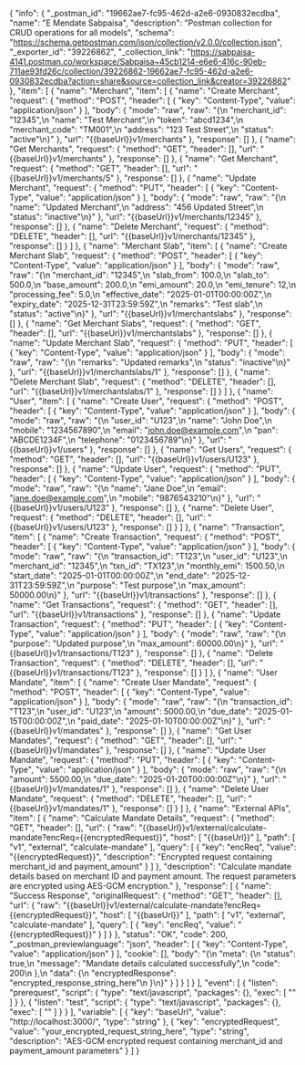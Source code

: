 {
	"info": {
		"_postman_id": "19662ae7-fc95-462d-a2e6-0930832ecdba",
		"name": "E Mendate Sabpaisa",
		"description": "Postman collection for CRUD operations for all models",
		"schema": "https://schema.getpostman.com/json/collection/v2.0.0/collection.json",
		"_exporter_id": "39226862",
		"_collection_link": "https://sabpaisa-4141.postman.co/workspace/Sabpaisa~45cb1214-e6e6-416c-90eb-711ae93fd26c/collection/39226862-19662ae7-fc95-462d-a2e6-0930832ecdba?action=share&source=collection_link&creator=39226862"
	},
	"item": [
		{
			"name": "Merchant",
			"item": [
				{
					"name": "Create Merchant",
					"request": {
						"method": "POST",
						"header": [
							{
								"key": "Content-Type",
								"value": "application/json"
							}
						],
						"body": {
							"mode": "raw",
							"raw": "{\n  \"merchant_id\": \"12345\",\n  \"name\": \"Test Merchant\",\n  \"token\": \"abcd1234\",\n  \"merchant_code\": \"TM001\",\n  \"address\": \"123 Test Street\",\n  \"status\": \"active\"\n}"
						},
						"url": "{{baseUrl}}v1/merchants"
					},
					"response": []
				},
				{
					"name": "Get Merchants",
					"request": {
						"method": "GET",
						"header": [],
						"url": "{{baseUrl}}v1/merchants"
					},
					"response": []
				},
				{
					"name": "Get Merchant",
					"request": {
						"method": "GET",
						"header": [],
						"url": "{{baseUrl}}v1/merchants/5"
					},
					"response": []
				},
				{
					"name": "Update Merchant",
					"request": {
						"method": "PUT",
						"header": [
							{
								"key": "Content-Type",
								"value": "application/json"
							}
						],
						"body": {
							"mode": "raw",
							"raw": "{\n  \"name\": \"Updated Merchant\",\n  \"address\": \"456 Updated Street\",\n  \"status\": \"inactive\"\n}"
						},
						"url": "{{baseUrl}}v1/merchants/12345"
					},
					"response": []
				},
				{
					"name": "Delete Merchant",
					"request": {
						"method": "DELETE",
						"header": [],
						"url": "{{baseUrl}}v1/merchants/12345"
					},
					"response": []
				}
			]
		},
		{
			"name": "Merchant Slab",
			"item": [
				{
					"name": "Create Merchant Slab",
					"request": {
						"method": "POST",
						"header": [
							{
								"key": "Content-Type",
								"value": "application/json"
							}
						],
						"body": {
							"mode": "raw",
							"raw": "{\n  \"merchant_id\": \"12345\",\n  \"slab_from\": 100.0,\n  \"slab_to\": 500.0,\n  \"base_amount\": 200.0,\n  \"emi_amount\": 20.0,\n  \"emi_tenure\": 12,\n  \"processing_fee\": 5.0,\n  \"effective_date\": \"2025-01-01T00:00:00Z\",\n  \"expiry_date\": \"2025-12-31T23:59:59Z\",\n  \"remarks\": \"Test slab\",\n  \"status\": \"active\"\n}"
						},
						"url": "{{baseUrl}}v1/merchantslabs"
					},
					"response": []
				},
				{
					"name": "Get Merchant Slabs",
					"request": {
						"method": "GET",
						"header": [],
						"url": "{{baseUrl}}v1/merchantslabs"
					},
					"response": []
				},
				{
					"name": "Update Merchant Slab",
					"request": {
						"method": "PUT",
						"header": [
							{
								"key": "Content-Type",
								"value": "application/json"
							}
						],
						"body": {
							"mode": "raw",
							"raw": "{\n  \"remarks\": \"Updated remarks\",\n  \"status\": \"inactive\"\n}"
						},
						"url": "{{baseUrl}}v1/merchantslabs/1"
					},
					"response": []
				},
				{
					"name": "Delete Merchant Slab",
					"request": {
						"method": "DELETE",
						"header": [],
						"url": "{{baseUrl}}v1/merchantslabs/1"
					},
					"response": []
				}
			]
		},
		{
			"name": "User",
			"item": [
				{
					"name": "Create User",
					"request": {
						"method": "POST",
						"header": [
							{
								"key": "Content-Type",
								"value": "application/json"
							}
						],
						"body": {
							"mode": "raw",
							"raw": "{\n  \"user_id\": \"U123\",\n  \"name\": \"John Doe\",\n  \"mobile\": \"1234567890\",\n  \"email\": \"john.doe@example.com\",\n  \"pan\": \"ABCDE1234F\",\n  \"telephone\": \"0123456789\"\n}"
						},
						"url": "{{baseUrl}}v1/users"
					},
					"response": []
				},
				{
					"name": "Get Users",
					"request": {
						"method": "GET",
						"header": [],
						"url": "{{baseUrl}}v1/users/U123"
					},
					"response": []
				},
				{
					"name": "Update User",
					"request": {
						"method": "PUT",
						"header": [
							{
								"key": "Content-Type",
								"value": "application/json"
							}
						],
						"body": {
							"mode": "raw",
							"raw": "{\n  \"name\": \"Jane Doe\",\n  \"email\": \"jane.doe@example.com\",\n  \"mobile\": \"9876543210\"\n}"
						},
						"url": "{{baseUrl}}v1/users/U123"
					},
					"response": []
				},
				{
					"name": "Delete User",
					"request": {
						"method": "DELETE",
						"header": [],
						"url": "{{baseUrl}}v1/users/U123"
					},
					"response": []
				}
			]
		},
		{
			"name": "Transaction",
			"item": [
				{
					"name": "Create Transaction",
					"request": {
						"method": "POST",
						"header": [
							{
								"key": "Content-Type",
								"value": "application/json"
							}
						],
						"body": {
							"mode": "raw",
							"raw": "{\n  \"transaction_id\": \"T123\",\n  \"user_id\": \"U123\",\n  \"merchant_id\": \"12345\",\n  \"txn_id\": \"TX123\",\n  \"monthly_emi\": 1500.50,\n  \"start_date\": \"2025-01-01T00:00:00Z\",\n  \"end_date\": \"2025-12-31T23:59:59Z\",\n  \"purpose\": \"Test purpose\",\n  \"max_amount\": 50000.00\n}"
						},
						"url": "{{baseUrl}}v1/transactions"
					},
					"response": []
				},
				{
					"name": "Get Transactions",
					"request": {
						"method": "GET",
						"header": [],
						"url": "{{baseUrl}}v1/transactions"
					},
					"response": []
				},
				{
					"name": "Update Transaction",
					"request": {
						"method": "PUT",
						"header": [
							{
								"key": "Content-Type",
								"value": "application/json"
							}
						],
						"body": {
							"mode": "raw",
							"raw": "{\n  \"purpose\": \"Updated purpose\",\n  \"max_amount\": 60000.00\n}"
						},
						"url": "{{baseUrl}}v1/transactions/T123"
					},
					"response": []
				},
				{
					"name": "Delete Transaction",
					"request": {
						"method": "DELETE",
						"header": [],
						"url": "{{baseUrl}}v1/transactions/T123"
					},
					"response": []
				}
			]
		},
		{
			"name": "User Mandate",
			"item": [
				{
					"name": "Create User Mandate",
					"request": {
						"method": "POST",
						"header": [
							{
								"key": "Content-Type",
								"value": "application/json"
							}
						],
						"body": {
							"mode": "raw",
							"raw": "{\n  \"transaction_id\": \"T123\",\n  \"user_id\": \"U123\",\n  \"amount\": 5000.00,\n  \"due_date\": \"2025-01-15T00:00:00Z\",\n  \"paid_date\": \"2025-01-10T00:00:00Z\"\n}"
						},
						"url": "{{baseUrl}}v1/mandates"
					},
					"response": []
				},
				{
					"name": "Get User Mandates",
					"request": {
						"method": "GET",
						"header": [],
						"url": "{{baseUrl}}v1/mandates"
					},
					"response": []
				},
				{
					"name": "Update User Mandate",
					"request": {
						"method": "PUT",
						"header": [
							{
								"key": "Content-Type",
								"value": "application/json"
							}
						],
						"body": {
							"mode": "raw",
							"raw": "{\n  \"amount\": 5500.00,\n  \"due_date\": \"2025-01-20T00:00:00Z\"\n}"
						},
						"url": "{{baseUrl}}v1/mandates/1"
					},
					"response": []
				},
				{
					"name": "Delete User Mandate",
					"request": {
						"method": "DELETE",
						"header": [],
						"url": "{{baseUrl}}v1/mandates/1"
					},
					"response": []
				}
			]
		},
		{
			"name": "External APIs",
			"item": [
				{
					"name": "Calculate Mandate Details",
					"request": {
						"method": "GET",
						"header": [],
						"url": {
							"raw": "{{baseUrl}}v1/external/calculate-mandate?encReq={{encryptedRequest}}",
							"host": [
								"{{baseUrl}}"
							],
							"path": [
								"v1",
								"external",
								"calculate-mandate"
							],
							"query": [
								{
									"key": "encReq",
									"value": "{{encryptedRequest}}",
									"description": "Encrypted request containing merchant_id and payment_amount"
								}
							]
						},
						"description": "Calculate mandate details based on merchant ID and payment amount. The request parameters are encrypted using AES-GCM encryption."
					},
					"response": [
						{
							"name": "Success Response",
							"originalRequest": {
								"method": "GET",
								"header": [],
								"url": {
									"raw": "{{baseUrl}}v1/external/calculate-mandate?encReq={{encryptedRequest}}",
									"host": [
										"{{baseUrl}}"
									],
									"path": [
										"v1",
										"external",
										"calculate-mandate"
									],
									"query": [
										{
											"key": "encReq",
											"value": "{{encryptedRequest}}"
										}
									]
								}
							},
							"status": "OK",
							"code": 200,
							"_postman_previewlanguage": "json",
							"header": [
								{
									"key": "Content-Type",
									"value": "application/json"
								}
							],
							"cookie": [],
							"body": "{\n  \"meta\": {\n    \"status\": true,\n    \"message\": \"Mandate details calculated successfully\",\n    \"code\": 200\n  },\n  \"data\": {\n    \"encryptedResponse\": \"encrypted_response_string_here\"\n  }\n}"
						}
					]
				}
			]
		}
	],
	"event": [
		{
			"listen": "prerequest",
			"script": {
				"type": "text/javascript",
				"packages": {},
				"exec": [
					""
				]
			}
		},
		{
			"listen": "test",
			"script": {
				"type": "text/javascript",
				"packages": {},
				"exec": [
					""
				]
			}
		}
	],
	"variable": [
		{
			"key": "baseUrl",
			"value": "http://localhost:3000/",
			"type": "string"
		},
		{
			"key": "encryptedRequest",
			"value": "your_encrypted_request_string_here",
			"type": "string",
			"description": "AES-GCM encrypted request containing merchant_id and payment_amount parameters"
		}
	]
}